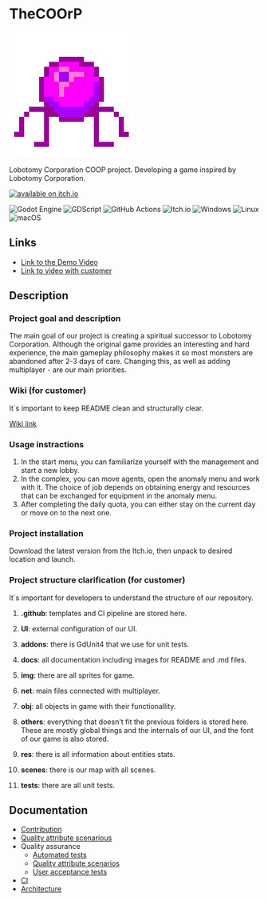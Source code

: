 # TheCOOrP

![The COOrP Logo](docs/img/Logo.jpg)
<!-- TODO Remake the logo, use png with palette encoding. -->

Lobotomy Corporation COOP project. Developing a game inspired by Lobotomy Corporation.

[<img height="64em" src="https://static.itch.io/images/badge-color.svg" alt="available on itch.io" />](https://localt0aster.itch.io/thecoorp)

![Godot Engine](https://img.shields.io/badge/GODOT-%23FFFFFF.svg?style=for-the-badge&logo=godot-engine) ![GDScript](https://img.shields.io/badge/GDScript-%2374267B.svg?style=for-the-badge&logo=godotengine&logoColor=white) ![GitHub Actions](https://img.shields.io/badge/github%20actions-%232671E5.svg?style=for-the-badge&logo=githubactions&logoColor=white) ![Itch.io](https://img.shields.io/badge/Itch-%23FF0B34.svg?style=for-the-badge&logo=Itch.io&logoColor=white)
![Windows](https://img.shields.io/badge/Windows-0078D6?style=for-the-badge&logo=windows&logoColor=white) ![Linux](https://img.shields.io/badge/Linux-FCC624?style=for-the-badge&logo=linux&logoColor=black) ![macOS](https://img.shields.io/badge/mac%20os-000000?style=for-the-badge&logo=macos&logoColor=F0F0F0)

## Links

- [Link to the Demo Video](https://drive.google.com/drive/folders/1jkC9AMyfr0wK26wWsfe0GJbxMCdyF_19?usp=drive_link)
- [Link to video with customer](https://drive.google.com/drive/folders/1dG_BZbB0Pia2oZM1XE1AgbxNdWinBCYa?usp=sharing)

## Description

### Project goal and description

The main goal of our project is creating a spiritual successor to Lobotomy Corporation. Although the original game provides an interesting and hard experience, the main gameplay philosophy makes it so most monsters are abandoned after 2-3 days of care. Changing this, as well as adding multiplayer - are our main priorities.

### Wiki (for customer)

It`s important to keep README clean and structurally clear.

[Wiki link](https://github.com/TheTopSecretTeam/TheCOOrP/wiki)

### Usage instractions

1. In the start menu, you can familiarize yourself with the management and start a new lobby.
2. In the complex, you can move agents, open the anomaly menu and work with it. The choice of job depends on obtaining energy and resources that can be exchanged for equipment in the anomaly menu.
3. After completing the daily quota, you can either stay on the current day or move on to the next one.

### Project installation

Download the latest version from the Itch\.io, then unpack to desired location and launch.

### Project structure clarification (for customer)

It`s important for developers to understand the structure of our repository.

1) **.github**: templates and CI pipeline are stored here.

2) **UI**: external configuration of our UI.

3) **addons**: there is GdUnit4 that we use for unit tests.

4) **docs**: all documentation including images for README and .md files.

5) **img**: there are all sprites for game.

6) **net**: main files connected with multiplayer.

7) **obj**: all objects in game with their functionallity.

8) **others**: everything that doesn't fit the previous folders is stored here. These are mostly global things and the internals of our UI, and the font of our game is also stored.

9) **res**: there is all information about entities stats.

10) **scenes**: there is our map with all scenes.

11) **tests**: there are all unit tests.

## Documentation

- [Contribution](docs/CONTRIBUTING.md)
- [Quality attribute scenarious](docs/quality-attributes/quality-attribute-scenarios.md)
- Quality assurance
  - [Automated tests](docs/quality-assurance/automated-tests.md)
  - [Quality attribute scenarios](docs/quality-assurance/quality-attribute-scenarios.md)
  - [User acceptance tests](docs/quality-assurance/user-acceptance-tests.md)
- [CI](docs/automation/CI.md)
- [Architecture](docs/architecture.md)

